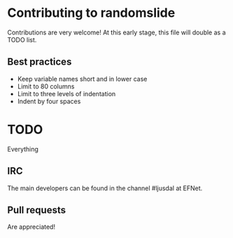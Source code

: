 # Contributing to randomslide
Contributions are very welcome! At this early stage, this file will double as a TODO list.

## Best practices
* Keep variable names short and in lower case
* Limit to 80 columns
* Limit to three levels of indentation
* Indent by four spaces

# TODO
Everything

## IRC
The main developers can be found in the channel #ljusdal at EFNet.

## Pull requests
Are appreciated!
